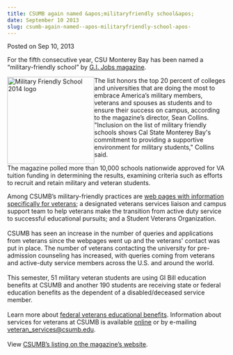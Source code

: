 ```yaml
---
title: CSUMB again named &apos;militaryfriendly school&apos;
date: September 10 2013
slug: csumb-again-named--apos-militaryfriendly-school-apos-
---
```





<span class="date">Posted on Sep 10, 2013    </span>
<p>For the fifth consecutive year, CSU Monterey Bay has been named
a &#x201C;military-friendly school&#x201D; by <a href="http://www.militaryfriendlyschools.com" rel="nofollow">G.I. Jobs
magazine</a>.</p>
<p><img alt="Military Friendly School 2014 logo" src="http://news.csumb.edu/sites/default/files/65/attachments/news/images/mfs_logo_big.png" style="float:left; width:200px; height:200px">The list honors the
top 20 percent of colleges and universities that are doing the most
to embrace America&#x2019;s military members, veterans and spouses as
students and to ensure their success on campus, according to the
magazine&#x2019;s director, Sean Collins. &quot;Inclusion on the list of
military friendly schools shows Cal State Monterey Bay&apos;s commitment
to providing a supportive environment for military students,&quot;
Collins said.</img></p>
<p>The magazine polled more than 10,000 schools nationwide approved
for VA tuition funding in determining the results, examining
criteria such as efforts to recruit and retain military and veteran
students.</p>
<p>Among CSUMB&#x2019;s military-friendly practices are <a href="http://catalog.csumb.edu/services-activities/campus-services/veterans-services" rel="nofollow">web pages with information specifically for
veterans</a>; a designated veterans services liaison and campus
support team to help veterans make the transition from active duty
service to successful educational pursuits; and a Student Veterans
Organization.<br>
<br>
CSUMB has seen an increase in the number of queries and
applications from veterans since the webpages went up and the
veterans&apos; contact was put in place. The number of veterans
contacting the university for pre-admission counseling has
increased, with queries coming from veterans and active-duty
service members across the U.S. and around the world.<br>
<br>
This semester, 51 military veteran students are using GI Bill
education benefits at CSUMB and another 190 students are receiving
state or federal education benefits as the dependent of a
disabled/deceased service member.<br>
<br>
Learn more about <a href="http://www.gibill.va.gov" rel="nofollow">federal veterans educational benefits</a>. Information
about services for veterans at CSUMB is available <a href="http://csumb.edu/veterans" rel="nofollow">online</a>&#xA0;or by
e-mailing <a href="mailto:veteran_services@csumb.edu">veteran_services@csumb.edu</a>.<br>

<br>
View&#xA0;<a href="http://www.militaryfriendlyschools.com/search/profile.aspx?id=409698" rel="nofollow">CSUMB&#x2019;s listing on the magazine&#x2019;s website</a>.<br>
&#xA0;</br></br></br></br></br></br></br></br></br></p>





